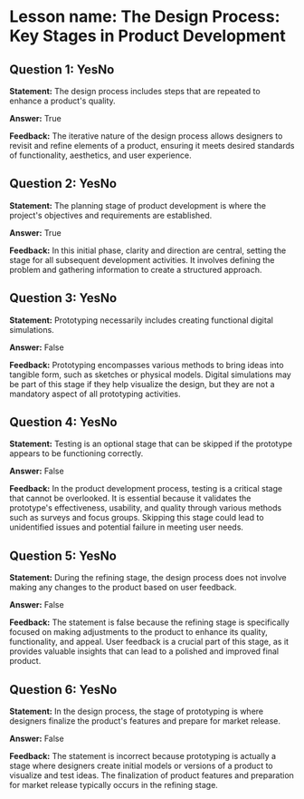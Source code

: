 # Lesson name: The Design Process: Key Stages in Product Development

## Question 1: YesNo

**Statement:** The design process includes steps that are repeated to enhance a product's quality.

**Answer:** True

**Feedback:**
The iterative nature of the design process allows designers to revisit and refine elements of a product, ensuring it meets desired standards of functionality, aesthetics, and user experience.


## Question 2: YesNo

**Statement:** The planning stage of product development is where the project's objectives and requirements are established.

**Answer:** True

**Feedback:**
In this initial phase, clarity and direction are central, setting the stage for all subsequent development activities. It involves defining the problem and gathering information to create a structured approach.


## Question 3: YesNo

**Statement:** Prototyping necessarily includes creating functional digital simulations.

**Answer:** False

**Feedback:**
Prototyping encompasses various methods to bring ideas into tangible form, such as sketches or physical models. Digital simulations may be part of this stage if they help visualize the design, but they are not a mandatory aspect of all prototyping activities.


## Question 4: YesNo

**Statement:** Testing is an optional stage that can be skipped if the prototype appears to be functioning correctly.

**Answer:** False

**Feedback:**
In the product development process, testing is a critical stage that cannot be overlooked. It is essential because it validates the prototype's effectiveness, usability, and quality through various methods such as surveys and focus groups. Skipping this stage could lead to unidentified issues and potential failure in meeting user needs.


## Question 5: YesNo

**Statement:** During the refining stage, the design process does not involve making any changes to the product based on user feedback.

**Answer:** False

**Feedback:**
The statement is false because the refining stage is specifically focused on making adjustments to the product to enhance its quality, functionality, and appeal. User feedback is a crucial part of this stage, as it provides valuable insights that can lead to a polished and improved final product.


## Question 6: YesNo

**Statement:** In the design process, the stage of prototyping is where designers finalize the product's features and prepare for market release.

**Answer:** False

**Feedback:**
The statement is incorrect because prototyping is actually a stage where designers create initial models or versions of a product to visualize and test ideas. The finalization of product features and preparation for market release typically occurs in the refining stage.

